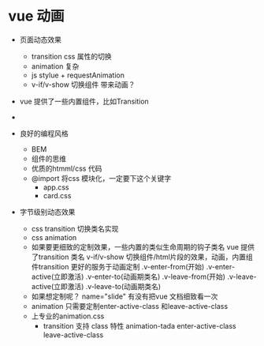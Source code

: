 # vue 动画

- 页面动态效果
    - transition css 属性的切换
    - animation 复杂
    - js stylue + requestAnimation
    - v-if/v-show 切换组件 带来动画？

- vue 提供了一些内置组件，比如Transition 
- <component :is=""> 

- 良好的编程风格 
    - BEM
    - 组件的思维
    - 优质的htmml/css 代码
    - @import 将css 模块化，一定要下这个关键字
        - app.css
        - card.css

- 字节级别动态效果
    - css transition 切换类名实现
    - css animation 
    - 如果要更细致的定制效果，一些内置的类似生命周期的钩子类名
        vue 提供了transition 类名
        v-if/v-show 切换组件/html片段的效果，动画，内置组件transition 更好的服务于动画定制
        .v-enter-from(开始)     .v-enter-active(立即激活)       .v-enter-to(动画期类名)
        .v-leave-from(开始)     .v-leave-active(立即激活)       .v-leave-to(动画期类名)
    - 如果想定制呢？ name="slide"  有没有把vue 文档细致看一次 
    - animation 只需要定制enter-active-class 和leave-active-class
    - 上专业的animation.css
        - transition 支持 class 特性  animation-tada
        enter-active-class leave-active-class